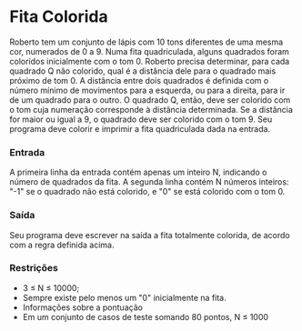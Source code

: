 # Fita Colorida #

Roberto tem um conjunto de lápis com 10 tons diferentes de uma mesma cor, numerados de 0 a 9. Numa fita quadriculada, alguns quadrados foram coloridos inicialmente com o tom 0. Roberto precisa determinar, para cada quadrado Q não colorido, qual é a distância dele para o quadrado mais próximo de tom 0. A distância entre dois quadrados é definida com o número mínimo de movimentos para a esquerda, ou para a direita, para ir de um quadrado para o outro. O quadrado Q, então, deve ser colorido com o tom cuja numeração corresponde à distância determinada. Se a distância for maior ou igual a 9, o quadrado deve ser colorido com o tom 9. Seu programa deve colorir e imprimir a fita quadriculada dada na entrada.

### Entrada ###
A primeira linha da entrada contém apenas um inteiro N, indicando o número de quadrados da fita. A segunda linha contém N números inteiros: "-1" se o quadrado não está colorido, e "0" se está colorido com o tom 0.

### Saída ### 
Seu programa deve escrever na saída a fita totalmente colorida, de acordo com a regra definida acima.

### Restrições ###
- 3 ≤ N ≤ 10000;
- Sempre existe pelo menos um "0" inicialmente na fita.
- Informações sobre a pontuação
- Em um conjunto de casos de teste somando 80 pontos, N ≤ 1000